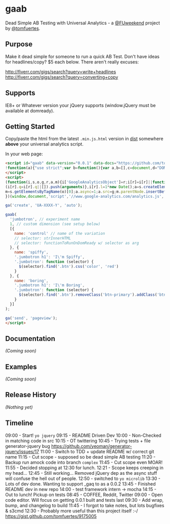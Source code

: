 # gaab

<!--
[![Build Status](https://secure.travis-ci.org/tomfuertes/gaab.png?branch=master)](http://travis-ci.org/tomfuertes/gaab)
 -->

Dead Simple AB Testing with Universal Analytics - a [@FUweekend](https://twitter.com/fuweekend) project by [@tomfuertes](https://twitter.com/thisbetom).

## Purpose

Make it dead simple for someone to run a quick AB Test. Don't have ideas for headlines/copy? $5 each below. There aren't really excuses:

http://fiverr.com/gigs/search?query=write+headlines
http://fiverr.com/gigs/search?query=converting+copy

## Supports

IE8+ or Whatever version your jQuery supports (window.jQuery must be available at domready).

## Getting Started

Copy/paste the html from the latest `.min.js.html` version in [dist](./dist/) somewhere **above** your universal analytics script.

In your web page:

```html
<script id="gaab" data-version="0.0.1" data-docs="https://github.com/tomfuertes/gaab">
!function(a){"use strict";var b=function(){var a,b=[],c=document,d="DOMContentLoaded",e=/^loaded|^i|^c/.test(c.readyState);return e||c.addEventListener(d,a=function(){for(c.removeEventListener(d,a),e=1;a=b.shift();)a()}),function(a){e?a():b.push(a)}}();a.gaab=function(a,c,d){ga(function(e){var f=e.get("clientId"),g=parseFloat(f,10)%100/100,h=d[Math.floor(g*d.length)];ga("set","dimension"+c,a+": "+d.name);var i=function(a,b){return function(){"function"==typeof b?b(a):"undefined"!=typeof jQuery?jQuery(a).html(b):document.querySelectorAll(a).innerHTML=b}};for(var j in h)if(h.hasOwnProperty(j)&&"name"!==j){var k=h[j];b(i(j,k))}})}}(window);
</script>
<script>
(function(i,s,o,g,r,a,m){i['GoogleAnalyticsObject']=r;i[r]=i[r]||function(){
(i[r].q=i[r].q||[]).push(arguments)},i[r].l=1*new Date();a=s.createElement(o),
m=s.getElementsByTagName(o)[0];a.async=1;a.src=g;m.parentNode.insertBefore(a,m)
})(window,document,'script','//www.google-analytics.com/analytics.js','ga');

ga('create', 'UA-XXXX-Y', 'auto');

gaab(
  'jumbotron', // experiment name
  1, // custom dimension (see setup below)
  [{
    name: 'control' // name of the variation
    // selector: strInnerHTML
    // selector: functionToRunOnDomReady w/ selector as arg
  }, {
    name: 'spiffy',
    '.jumbotron h1': 'I\'m Spiffy',
    '.jumbotron': function (selector) {
      $(selector).find('.btn').css('color', 'red')
    }
  }, {
    name: 'boring',
    '.jumbotron h1': 'I\'m Boring',
    '.jumbotron': function (selector) {
      $(selector).find('.btn').removeClass('btn-primary').addClass('btn-default');
    }
  }]
);

ga('send', 'pageview');
</script>
```

## Documentation
_(Coming soon)_

## Examples
_(Coming soon)_

## Release History
_(Nothing yet)_

## Timeline
09:00 - Start! `yo jquery`
09:15 - README Driven Dev
10:00 - Non-Checked in matching code in src
10:15 - OT twittering
10:45 - Trying tests + file generator-jquery bug https://github.com/yeoman/generator-jquery/issues/17
11:00 - Switch to TDD + update README w/ correct git name
11:15 - Cut scope - supposed so be dead simple AB testing
11:20 - Backup run amock code into branch `complex`
11:45 - Cut scope even MOAR!
11:55 - Decided stopping at 12:30 for lunch.
12:21 - Scope keeps creeping in my head...
12:45 - Still working... Removed jQuery dep as the async stuff will confuse the hell out of people.
12:50 - switched to `yo microlib`
13:30 - Lots of dev done. Wanting to support _gaq to as a 0.0.2
13:45 - Finished README dev in new repo
14:00 - test framework intern -> mocha
14:15 - Out to lunch! Pickup on tests
08:45 - COFFEE, Reddit, Twitter
09:00 - Open code editor. Will focus on getting 0.0.1 built and tests last
09:30 - Add wrap, bump, and changelog to build
11:45 - I forgot to take notes, but lots bugfixes & s3cmd
12:30 - Probably more useful than this project itself :-/ https://gist.github.com/tomfuertes/9175005
